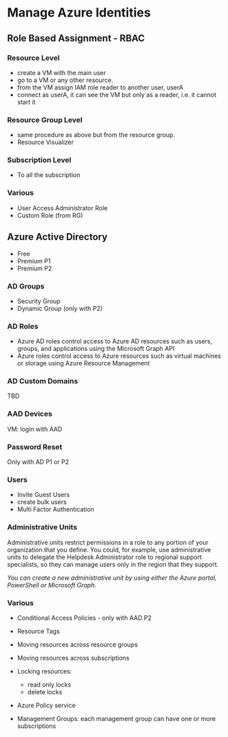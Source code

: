 # Manage Azure Identities
## Role Based Assignment - RBAC
### Resource Level
- create a VM with the main user 
- go to a VM or any other resource.
- from the VM assign IAM role reader to another user, userA
- connect as userA, it can see the VM but only as a reader, i.e. it cannot start it
### Resource Group Level
- same procedure as above but from the resource group.
- Resource Visualizer

### Subscription Level
- To all the subscription
### Various
- User Access Administrator Role
- Custom Role (from RG)

## Azure Active Directory
- Free
- Premium P1
- Premium P2
### AD Groups
- Security Group
- Dynamic Group (only with P2)
### AD Roles
- Azure AD roles control access to Azure AD resources such as users, groups, and applications using the Microsoft Graph API
- Azure roles control access to Azure resources such as virtual machines or storage using Azure Resource Management

### AD Custom Domains
TBD
### AAD Devices
VM: login with AAD
### Password Reset
Only with AD P1 or P2
### Users
- Invite Guest Users
- create bulk users
- Multi Factor Authentication
### Administrative Units
Administrative units restrict permissions in a role to any portion of your organization that you define. You could, for example, use administrative units to delegate the Helpdesk Administrator role to regional support specialists, so they can manage users only in the region that they support.

*You can create a new administrative unit by using either the Azure portal, PowerShell or Microsoft Graph.*

### Various
- Conditional Access Policies - only with AAD P2

- Resource Tags
- Moving resources across resource groups
- Moving resources across subscriptions
- Locking resources:
    - read only locks
    - delete locks
- Azure Policy service
- Management Groups: each management group can have one or more subscriptions 


